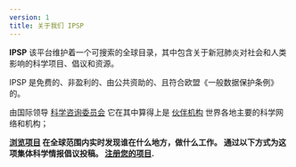 ```yaml
---
version: 1
title: 关于我们 IPSP
---
```


**IPSP** 该平台维护着一个可搜索的全球目录，其中包含关于新冠肺炎对社会和人类影响的科学项目、倡议和资源。

IPSP 是免费的、非盈利的、由公共资助的、且符合欧盟《一般数据保护条例》的。

由国际领导 [科学咨询委员会](/advisory_board) 它在其中算得上是 [伙伴机构](/institutions) 世界各地主要的科学网络和机构；

**[浏览项目](/search) 在全球范围内实时发现谁在什么地方，做什么工作。 通过以下方式为这项集体科学情报倡议投稿。 [注册您的项目](/register).**
